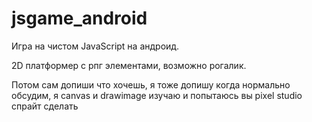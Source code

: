 # jsgame_android

Игра на чистом JavaScript на андроид. 

2D платформер с рпг элементами, возможно рогалик.

Потом сам допиши что хочешь, я тоже допишу когда нормально обсудим, я canvas и drawimage изучаю и попытаюсь вы pixel studio спрайт сделать
